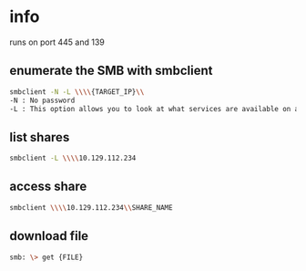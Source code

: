 # info
runs on port 445 and 139

## enumerate the SMB with smbclient
```bash
smbclient -N -L \\\\{TARGET_IP}\\
-N : No password
-L : This option allows you to look at what services are available on a server
```

## list shares
```bash
smbclient -L \\\\10.129.112.234
```

## access share
```bash
smbclient \\\\10.129.112.234\\SHARE_NAME
```

## download file
```bash
smb: \> get {FILE}
```
